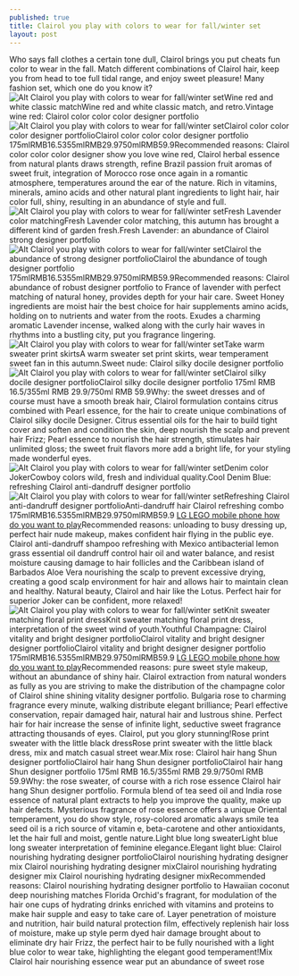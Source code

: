 ```yaml
---
published: true
title: Clairol you play with colors to wear for fall/winter set
layout: post
---
```

Who says fall clothes a certain tone dull, Clairol brings you put cheats fun color to wear in the fall. Match different combinations of Clairol hair, keep you from head to toe full tidal range, and enjoy sweet pleasure! Many fashion set, which one do you know it?![Alt Clairol you play with colors to wear for fall/winter set](https://c2.staticflickr.com/8/7457/27576939335_f167593328.jpg)Wine red and white classic matchWine red and white classic match, and retro.Vintage wine red: Clairol color color color designer portfolio![Alt Clairol you play with colors to wear for fall/winter set](https://c2.staticflickr.com/8/7371/27477812132_35fed24c76.jpg)Clairol color color color designer portfolioClairol color color color designer portfolio 175mlRMB16.5355mlRMB29.9750mlRMB59.9Recommended reasons: Clairol color color color designer show you love wine red, Clairol herbal essence from natural plants draws strength, refine Brazil passion fruit aromas of sweet fruit, integration of Morocco rose once again in a romantic atmosphere, temperatures around the ear of the nature. Rich in vitamins, minerals, amino acids and other natural plant ingredients to light hair, hair color full, shiny, resulting in an abundance of style and full.![Alt Clairol you play with colors to wear for fall/winter set](https://c2.staticflickr.com/8/7432/27576949625_064064e2c2.jpg)Fresh Lavender color matchingFresh Lavender color matching, this autumn has brought a different kind of garden fresh.Fresh Lavender: an abundance of Clairol strong designer portfolio![Alt Clairol you play with colors to wear for fall/winter set](https://c2.staticflickr.com/8/7420/27504135431_0c94f57d6f.jpg)Clairol the abundance of strong designer portfolioClairol the abundance of tough designer portfolio 175mlRMB16.5355mlRMB29.9750mlRMB59.9Recommended reasons: Clairol abundance of robust designer portfolio to France of lavender with perfect matching of natural honey, provides depth for your hair care. Sweet Honey ingredients are moist hair the best choice for hair supplements amino acids, holding on to nutrients and water from the roots. Exudes a charming aromatic Lavender incense, walked along with the curly hair waves in rhythms into a bustling city, put you fragrance lingering.![Alt Clairol you play with colors to wear for fall/winter set](https://c2.staticflickr.com/8/7120/27504139731_5388d7c397.jpg)Take warm sweater print skirtsA warm sweater set print skirts, wear temperament sweet fan in this autumn.Sweet nude: Clairol silky docile designer portfolio![Alt Clairol you play with colors to wear for fall/winter set](https://c2.staticflickr.com/8/7639/27504143591_3e1306c40b.jpg)Clairol silky docile designer portfolioClairol silky docile designer portfolio 175ml RMB 16.5/355ml RMB 29.9/750ml RMB 59.9Why: the sweet dresses and of course must have a smooth break hair, Clairol formulation contains citrus combined with Pearl essence, for the hair to create unique combinations of Clairol silky docile Designer. Citrus essential oils for the hair to build tight cover and soften and condition the skin, deep nourish the scalp and prevent hair Frizz; Pearl essence to nourish the hair strength, stimulates hair unlimited gloss; the sweet fruit flavors more add a bright life, for your styling made wonderful eyes.![Alt Clairol you play with colors to wear for fall/winter set](https://c2.staticflickr.com/8/7395/27576969595_0ab9a5a278.jpg)Denim color JokerCowboy colors wild, fresh and individual quality.Cool Denim Blue: refreshing Clairol anti-dandruff designer portfolio![Alt Clairol you play with colors to wear for fall/winter set](https://c2.staticflickr.com/8/7077/27504152241_813b773863.jpg)Refreshing Clairol anti-dandruff designer portfolioAnti-dandruff hair Clairol refreshing combo 175mlRMB16.5355mlRMB29.9750mlRMB59.9 [LG LEGO mobile phone how do you want to play](https://balenciagasite.wordpress.com/2016/04/12/lg-lego-mobile-phone-how-do-you-want-to-play/)Recommended reasons: unloading to busy dressing up, perfect hair nude makeup, makes confident hair flying in the public eye. Clairol anti-dandruff shampoo refreshing with Mexico antibacterial lemon grass essential oil dandruff control hair oil and water balance, and resist moisture causing damage to hair follicles and the Caribbean island of Barbados Aloe Vera nourishing the scalp to prevent excessive drying, creating a good scalp environment for hair and allows hair to maintain clean and healthy. Natural beauty, Clairol and hair like the Lotus. Perfect hair for superior Joker can be confident, more relaxed!![Alt Clairol you play with colors to wear for fall/winter set](https://c2.staticflickr.com/8/7728/26967994693_e43761b266.jpg)Knit sweater matching floral print dressKnit sweater matching floral print dress, interpretation of the sweet wind of youth.Youthful Champagne: Clairol vitality and bright designer portfolioClairol vitality and bright designer designer portfolioClairol vitality and bright designer designer portfolio 175mlRMB16.5355mlRMB29.9750mlRMB59.9 [LG LEGO mobile phone how do you want to play](https://balenciagasite.wordpress.com/2016/04/12/lg-lego-mobile-phone-how-do-you-want-to-play/)Recommended reasons: pure sweet style makeup, without an abundance of shiny hair. Clairol extraction from natural wonders as fully as you are striving to make the distribution of the champagne color of Clairol shine shining vitality designer portfolio. Bulgaria rose to charming fragrance every minute, walking distribute elegant brilliance; Pearl effective conservation, repair damaged hair, natural hair and lustrous shine. Perfect hair for hair increase the sense of infinite light, seductive sweet fragrance attracting thousands of eyes. Clairol, put you glory stunning!Rose print sweater with the little black dressRose print sweater with the little black dress, mix and match casual street wear.Mix rose: Clairol hair hang Shun designer portfolioClairol hair hang Shun designer portfolioClairol hair hang Shun designer portfolio 175ml RMB 16.5/355ml RMB 29.9/750ml RMB 59.9Why: the rose sweater, of course with a rich rose essence Clairol hair hang Shun designer portfolio. Formula blend of tea seed oil and India rose essence of natural plant extracts to help you improve the quality, make up hair defects. Mysterious fragrance of rose essence offers a unique Oriental temperament, you do show style, rosy-colored aromatic always smile tea seed oil is a rich source of vitamin e, beta-carotene and other antioxidants, let the hair full and moist, gentle nature.Light blue long sweaterLight blue long sweater interpretation of feminine elegance.Elegant light blue: Clairol nourishing hydrating designer portfolioClairol nourishing hydrating designer mix Clairol nourishing hydrating designer mixClairol nourishing hydrating designer mix Clairol nourishing hydrating designer mixRecommended reasons: Clairol nourishing hydrating designer portfolio to Hawaiian coconut deep nourishing matches Florida Orchid\'s fragrant, for modulation of the hair one cups of hydrating drinks enriched with vitamins and proteins to make hair supple and easy to take care of. Layer penetration of moisture and nutrition, hair build natural protection film, effectively replenish hair loss of moisture, make up style perm dyed hair damage brought about to eliminate dry hair Frizz, the perfect hair to be fully nourished with a light blue color to wear take, highlighting the elegant good temperament!Mix Clairol hair nourishing essence wear put an abundance of sweet rose